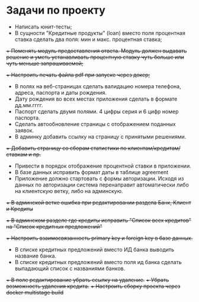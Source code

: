 # Задачи по проекту

- Написать юнит-тесты;
- В сущности "Кредитные продукты" (loan) вместо поля процентная ставка сделать два поля: мин и макс. процентная ставка;

~~+ Поменять модуль предоставления ответа. Модуль должен выдавать решение и уметь устанавливать процентную ставку чуть больше или чуть меньше запрашиваемой;~~

~~+ Настроить печать файла pdf при запуске через докер;~~

- В полях на веб-страницах сделать валидацию номера телефона, адреса, паспорта и даты рождения.
- Дату рождения во всех местах приложения сделать в формате дд.мм.гггг.
- Паспорт сделать двумя полями. 4 цифры серия и 6 цифр номер паспорта.
- Сделать автообновление страницы с отображением поданных заявок.
- В админку добавить ссылку на страницу с принятыми решениями.

~~+ Добавить страницу со сборам статистики по клиентам/кредитам/ставкам и пр.~~

- Привести в порядок отображение процентной ставки в приложении.
- В базе данных исправить формат даты в таблице agreement
- Приложение должно стартовать с формы авторизации. Исходя из данных по авторизации система перенаправит автоматически либо на клиентскую ветку, либо на админскую.

~~+ В админской ветке ошибка при редактировании раздела Банк, Клиент и Кредиты~~

~~+ В админском разделе где кредиты исправить "Список всех кредитов" на "Список кредитных предложений"~~

~~+ Настроить взаимосвязанность primary key и foreign key в базе данных.~~

- В списке кредитных предложений вместо ИД банка выводить название банка.
- В списке кредитных предложений вместо поля ид банка сделать выпадающий список с названиями банков.

~~+ В поле редактирование убрать ссылку на удаление.~~
~~+ Убрать возможность удаления кредита.~~
~~+ Настроить сборку проекта через docker multistage build~~